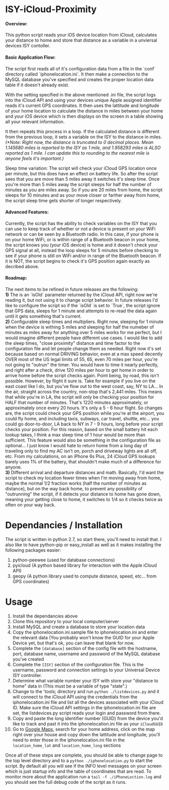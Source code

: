 # ISY-iCloud-Proximity

<h4>Overview:</h4>
This python script reads your iOS device location from iCloud, calculates your distance to home and store that distance as a variable in a unviersal devices ISY contoller.

<h4>Basic Application Flow:</h4>
The script first reads all of it's configuration data from a file in the `conf` directory called `iphonelocation.ini`. It then make a connection to the MySQL database you've specified and creates the proper location data table if it doesn't already exist.

With the setting specified in the above mentioned .ini file, the script logs into the iCloud API and using your devices unique Apple assigned identifier reads it's current GPS coordinates. It then uses the lattitude and longitude of your home location to calculate the distance in miles between your home and your iOS device which is then displays on the screen in a table showing all your relevant information.

It then repeats this process in a loop. If the calculated distance is different from the previous loop, it sets a variable on the ISY to the distance in miles. <i>(*Note: Right now, the distance is truncated to 0 decimal places. Mean 1.145680 miles is reported to the ISY as 1 mile, and 1.958293 miles is ALSO reported as 1 mile. I can update this to rounding to the nearest mile is anyone feels it's important.)</i>

Sleep time variation: The script will check your iCloud GPS location once per minute, but this does have an effect on battery life. So after the script sees that you are move than 5 miles away it switches it's sleep time. Once you're more than 5 miles away the script sleeps for half the number of minutes as you are miles away. So if you are 20 miles from home, the script sleeps for 10 minutes and as your move closer or farther away from home, the script sleep time gets shorter of longer respectively.

<h4>Advanced Features:</h4>
Currently, the script has the ability to check variables on the ISY that you can use to keep track of whether or not a device is present on your WiFi network or can be seen by a Bluetooth radio. In this case, if your phone is on your home WiFi, or is within range of a Bluetooth beacon in your home, the script knows you (your iOS device) is home and it doesn't check your GPS signal at all, instead the loop sleeps for 5 minutes before checking to see if your phone is still on WiFi and/or in range of the Bluetooth beacon. If it is NOT, the script begins to check it's GPS position again exactly as decribed above.

<h4>Roadmap:</h4>
The next items to be refined in future releases are the following:<br>
<b>1)</b> The is an `isOld` parameter returned by the iCloud API, right now we're reading it, but not using it to change script behavior. In future releases I'd like to configure the script so if the `isOld` is set to `True`, the script ignore that GPS data, sleeps for 1 minute and attempts to re-read the data again until it gets something that's current.<br>
<b>2)</b> Configurable sleep times and multipliers. Right now, sleeping for 1 minute when the device is withing 5 miles and sleeping for half the numeber of minutes as miles away for anything over 5 miles works for me perfect, but I would imagine different people have different use cases. I would like to add the sleep times, "close proximity" distance and time factor to the configuration file and let people change them as needed. Right now it's set because based on normal DRIVING behavior, even at a max speed decently OVER most of the US legal limits of 55, 65, even 70 miles per hour, you're not going to "outrun" the timer. You would have to time it nearly perfectly, and right after a check, drive 120 miles per hour to get home in order to arrive home before the script checks again. Point being, by road, this isn't possible. However, by flight it sure is. Take for example if you live on the east coast like I do, but you've flow out to the west coast, say, NY to LA... In the air, straight across the country, non-stop that's 2,441 miles. This means that while you're in LA, the script will only be checking your position for HALF that number of minutes. That's 1220 minutes approximately, or approximately once every 20 hours. It's only a 5 - 6 hour flight. So changes are, the script could check your GPS position while you're at the airport, you could fly home, and including taxis, subways, car travel, shuttle, etc... you could go door-to-door, LA back to NY in 7 - 9 hours, long before your script checks your position. For this reason, based on the small battery hit each lookup takes, I think a max sleep time of 1 hour would be more than sufficient. This feature would also be something in the configuration file as optional... I just know I would hate to return home from a long day of traveling only to find my AC isn't on, porch and driveway lights are all off, etc. From my calculations, on an iPhone 6s Plus, 24 iCloud GPS lookups barely uses 1% of the battery, that shouldn't make much of a difference for anyone.<br>
<b>3)</b> Different arrival and departure distances and math. Basically, I'd want the script to check my location fewer times when I'm moving away from home, maybe the normal 1/2 fraction works (half the number of minutes as distance), but on the way back home, to prevent any possibility of "outrunning" the script, if it detects your distance to home has gone down, meaning your getting close to home, it switches to 1/4 so it checks twice as often on your way back.

# Dependancies / Installation
The script is written in python 2.7, so start there, you'll need to install that. I also like to have python-pip or easy_install as well as it makes installing the following packages easier:

1) python-peewee (used for database connections)<br>
2) pyicloud (A python based library for interaction with the Apple iCloud API)<br>
3) geopy (A python library used to compute distance, speed, etc... from GPS coordinates)<BR>

# Usage
1) Install the dependancies above<br>
2) Clone this repository to your local computer/server<br>
3) Install MySQL and create a database to store your location data<br>
4) Copy the iphonelocation.ini.sample file to iphonelocation.ini and enter the relevant data (You probably won't know the GUID for your Apple Device yet, but that's ok, you can leave that blank for now.<br>
5) Complete the `[database]` section of the config file with the hostname, port, database name, username and password of the MySQL database you've created<br>
6) Complete the `[ISY]` section of the configuration file. This is the username, password and connection settings to your Universal Device ISY controller.<br>
7) Determine what variable number your ISY with store your "distance to home" data in (This must be a variable of type "state".)<br>
8) Change to the 'tools; directory and run `python ./listdevices.py` and it will connect to the iCloud API using the credentials from the iphonelocation.ini file and list all the devices associated with your iCloud ID. Make sure the iCloud API settings in the iphonelocation.ini file are set, the listdevices.py script reads your login and password from there.
9) Copy and paste the long identifier number (GUID) from the device you'd like to track and past it into the iphonelocation.ini file as your `iCloudGUID`<br>
10) Go to [Google Maps](http://maps.google.com), search for your home address, click on the map right over your house and copy down the lattitude and longitude, you'll need to enter those in the iphonelocation.ini file in the `location_home_lat` and `location_home_long` sections<br>

Once all of these steps are complete, you should be able to change page to the top level directory and to a `python ./iphonelocation.py` to start the script. By default all you will see if the INFO level messages on your screen which is just startup info and the table of coordinates that are read. To monitor more about the application run a `tail -f ./iPhoneLoction.log` and you should see the full debug code of the script as it runs.
